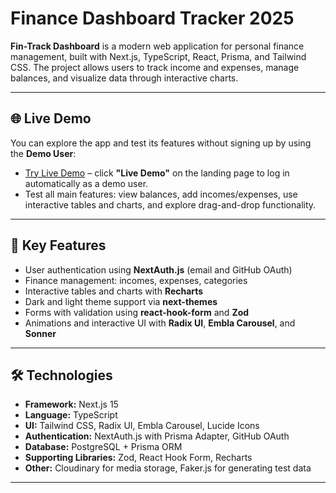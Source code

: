 
# Finance Dashboard Tracker 2025

**Fin-Track Dashboard** is a modern web application for personal finance management, built with Next.js, TypeScript, React, Prisma, and Tailwind CSS. The project allows users to track income and expenses, manage balances, and visualize data through interactive charts.


---

## 🌐 Live Demo 

You can explore the app and test its features without signing up by using the **Demo User**:

- [Try Live Demo](https://fin-track-silk.vercel.app/) – click **"Live Demo"** on the landing page to log in automatically as a demo user.  
- Test all main features: view balances, add incomes/expenses, use interactive tables and charts, and explore drag-and-drop functionality.


---

## 🔹 Key Features

- User authentication using **NextAuth.js** (email and GitHub OAuth)
- Finance management: incomes, expenses, categories
- Interactive tables and charts with **Recharts**
- Dark and light theme support via **next-themes**
- Forms with validation using **react-hook-form** and **Zod**
- Animations and interactive UI with **Radix UI**, **Embla Carousel**, and **Sonner**

---

## 🛠 Technologies

- **Framework:** Next.js 15  
- **Language:** TypeScript  
- **UI:** Tailwind CSS, Radix UI, Embla Carousel, Lucide Icons  
- **Authentication:** NextAuth.js with Prisma Adapter, GitHub OAuth  
- **Database:** PostgreSQL + Prisma ORM  
- **Supporting Libraries:** Zod, React Hook Form, Recharts  
- **Other:** Cloudinary for media storage, Faker.js for generating test data

---

